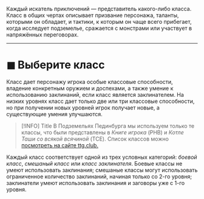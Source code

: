 Каждый искатель приключений — представитель какого-либо класса. Класс в общих чертах описывает призвание персонажа, таланты, которыми он обладает, и тактики, к которым он чаще всего прибегает, когда исследует подземелье, сражается с монстрами или участвует в напряжённых переговорах.

---

# ◼︎ Выберите класс

Класс дает персонажу игрока особые классовые способности, владение конкретным оружием и доспехами, а также умение к использованию заклинаний, если класс является заклинателем. На низких уровнях класс дает только две или три классовые способности, но при получении новых уровней игрок получает новые, а существующие умения улучшаются.

> [!INFO] Title
> В Подземельях Пединбурга мы используем только те классы, что были представлены в _Книге игрока_ (PHB) и _Котле Таши со всякой всячиной_ (TCE). Список классов можно [посмотреть на сайте ttg.club.](https://ttg.club/classes)

Каждый класс соответствует одной из трех условных категорий: _боевой класс_, _смешаный класс_ или _класс заклинателя_. Боевые классы не умеют использовать заклинания; смешаные классы могут использовать ограниченное количество заклинаний, начиная только со 2-го уровня; заклинатели умеют использовать заклинания и заговоры уже с 1-го уровня.